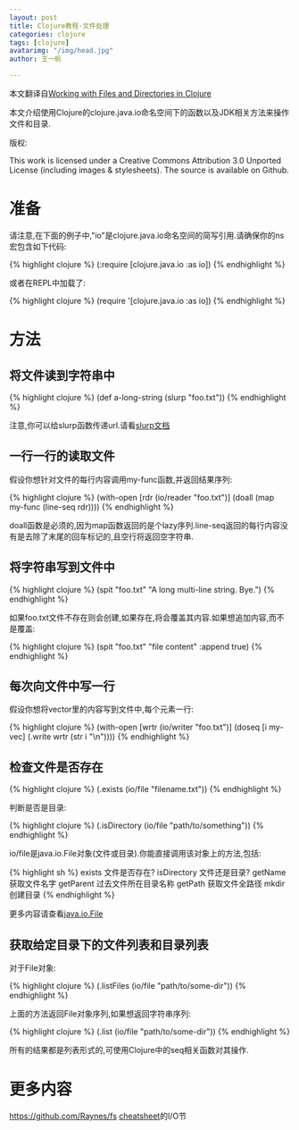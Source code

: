 ```yaml
---
layout: post
title: Clojure教程-文件处理
categories: clojure
tags: [clojure]
avatarimg: "/img/head.jpg"
author: 王一帆

---
```



本文翻译自[Working with Files and Directories in Clojure](http://clojure-doc.org/articles/cookbooks/files_and_directories.html)

本文介绍使用Clojure的clojure.java.io命名空间下的函数以及JDK相关方法来操作文件和目录.

版权:

This work is licensed under a Creative Commons Attribution 3.0 Unported License (including images & stylesheets). The source is available on Github.

准备
====

请注意,在下面的例子中,"io"是clojure.java.io命名空间的简写引用.请确保你的ns宏包含如下代码:

{% highlight clojure %}
(:require [clojure.java.io :as io])
{% endhighlight %}

或者在REPL中加载了:

{% highlight clojure %}
(require '[clojure.java.io :as io])
{% endhighlight %}

方法
====

将文件读到字符串中
------------------

{% highlight clojure %}
(def a-long-string (slurp "foo.txt"))
{% endhighlight %}

注意,你可以给slurp函数传递url.请看[slurp文档](http://clojuredocs.org/clojure_core/clojure.core/slurp)

一行一行的读取文件
------------------

假设你想针对文件的每行内容调用my-func函数,并返回结果序列:

{% highlight clojure %}
(with-open [rdr (io/reader "foo.txt")]
  (doall (map my-func (line-seq rdr))))
{% endhighlight %}

doall函数是必须的,因为map函数返回的是个lazy序列.line-seq返回的每行内容没有是去除了末尾的回车标记的,且空行将返回空字符串.

<!-- more -->

将字符串写到文件中
------------------

{% highlight clojure %}
(spit "foo.txt"
      "A long
multi-line string.
Bye.")
{% endhighlight %}

如果foo.txt文件不存在则会创建,如果存在,将会覆盖其内容.如果想追加内容,而不是覆盖:

{% highlight clojure %}
(spit "foo.txt" "file content" :append true)
{% endhighlight %}

每次向文件中写一行
------------------

假设你想将vector里的内容写到文件中,每个元素一行:

{% highlight clojure %}
(with-open [wrtr (io/writer "foo.txt")]
  (doseq [i my-vec]
    (.write wrtr (str i "\n"))))
{% endhighlight %}

检查文件是否存在
----------------

{% highlight clojure %}
(.exists (io/file "filename.txt"))
{% endhighlight %}

判断是否是目录:

{% highlight clojure %}
(.isDirectory (io/file "path/to/something"))
{% endhighlight %}

io/file是java.io.File对象(文件或目录).你能直接调用该对象上的方法,包括:

{% highlight sh %}
exists        文件是否存在?
isDirectory   文件还是目录?
getName       获取文件名字
getParent     过去文件所在目录名称
getPath       获取文件全路径
mkdir         创建目录
{% endhighlight %}

更多内容请查看[java.io.File](http://docs.oracle.com/javase/7/docs/api/java/io/File.html)

获取给定目录下的文件列表和目录列表
----------------------------------

对于File对象:

{% highlight clojure %}
(.listFiles (io/file "path/to/some-dir"))
{% endhighlight %}

上面的方法返回File对象序列,如果想返回字符串序列:

{% highlight clojure %}
(.list (io/file "path/to/some-dir"))
{% endhighlight %}

所有的结果都是列表形式的,可使用Clojure中的seq相关函数对其操作.

更多内容
========

<https://github.com/Raynes/fs>
[cheatsheet](http://clojure.org/cheatsheet)的I/O节

